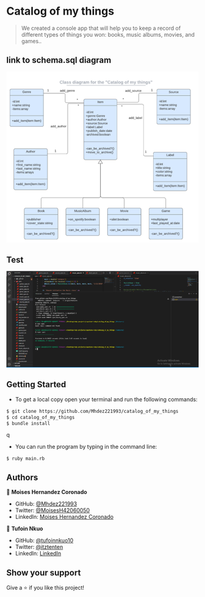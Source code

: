 # Catalog of my things

> We created a console app that will help you to keep a record of different types of things you won: books, music albums, movies, and games..

## link to schema.sql diagram
![screenshot](mythings.png)

## Test
![Test screenshot](test.png)

## Getting Started

* To get a local copy open your terminal and run the following commands:

```cdm
$ git clone https://github.com/Mhdez221993/catalog_of_my_things
$ cd catalog_of_my_things
$ bundle install
```
q
* You can run the program by typing in the command line:

```cmd
$ ruby main.rb
```

## Authors

👤 **Moises Hernandez Coronado**

* GitHub: [@Mhdez221993](https://github.com/Mhdez221993)
* Twitter: [@MoisesH42060050](https://twitter.com/MoisesH42060050)
* LinkedIn: [Moises Hernandez Coronado](https://www.linkedin.com/in/moises-hdez-coronado/)

👤 **Tufoin Nkuo**
* GitHub: [@tufoinnkuo10](https://github.com/tufoinnkuo10)
* Twitter: [@itztenten](https://twitter.com/itztenten)
* LinkedIn: [LinkedIn](https://www.linkedin.com/in/tufoin-nkuo-3b272320b)

## Show your support

Give a ⭐️ if you like this project!
